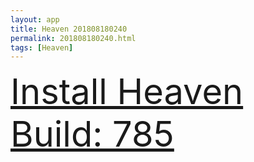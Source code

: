 ```yaml
---
layout: app
title: Heaven 201808180240
permalink: 201808180240.html
tags: [Heaven]
---
```

<div class="pure-g">
    <div class="pure-u-1-1" style="font-size: 4em">
        <a class="pure-button-primary" href="itms-services://?action=download-manifest&url=https%3A%2F%2Flitsungyisigono.github.io%2FTestScript%2Fmanifests%2F201808180240.plist"><i class="fa fa-download" aria-hidden="true"></i>Install Heaven Build: 785</a>
    </div>
</div>